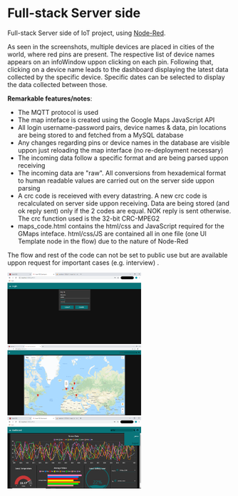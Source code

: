 # Full-stack Server side
Full-stack Server side of IoT project, using [Node-Red](https://github.com/node-red).

As seen in the screenshots, multiple devices are placed in cities of the world, where red pins are present. The respective list of device names appears on an infoWindow uppon clicking on each pin. Following that, clicking on a device name leads to the dashboard displaying the latest data collected by the specific device. Specific dates can be selected to display the data collected between those.

**Remarkable features/notes**:
* The MQTT protocol is used
* The map inteface is created using the Google Maps JavaScript API
* All login username-password pairs, device names & data, pin locations are being stored to and fetched from a MySQL database
* Any changes regarding pins or device names in the database are visible uppon just reloading the map interface (no re-deployment necessary)
* The incoming data follow a specific format and are being parsed uppon receiving
* The incoming data are "raw". All conversions from hexademical format to human readable values are carried out on the server side uppon parsing
* A crc code is receieved with every datastring. A new crc code is recalculated on server side uppon receiving. Data are being stored (and ok reply sent) only if the 2 codes are equal. NOK reply is sent otherwise. The crc function used is the 32-bit CRC-MPEG2
* maps_code.html contains the html/css and JavaScript required for the GMaps inteface. html/css/JS are contained all in one file (one UI Template node in the flow) due to the nature of Node-Red

The flow and rest of the code can not be set to public use but are available uppon request for important cases (e.g. interview) .

<p float="left">
  
  <img src="https://github.com/JayGhb/Full-stack-Server-side/blob/master/scrnsht/login.png" width="300" />

  <img src="https://github.com/JayGhb/Full-stack-Server-side/blob/master/scrnsht/map2.png" width="300" />

  <img src="https://github.com/JayGhb/Full-stack-Server-side/blob/master/scrnsht/data.png" width="300" />
</p>
